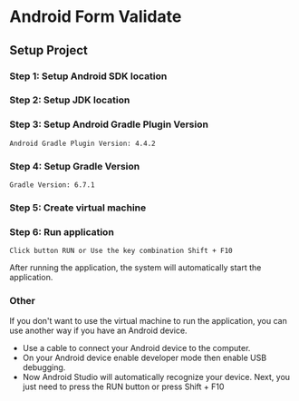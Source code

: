 # Android Form Validate

## Setup Project

### Step 1: Setup Android SDK location

### Step 2: Setup JDK location

### Step 3: Setup Android Gradle Plugin Version
```
Android Gradle Plugin Version: 4.4.2
```

### Step 4: Setup Gradle Version
```
Gradle Version: 6.7.1
```

### Step 5: Create virtual machine

### Step 6: Run application
```
Click button RUN or Use the key combination Shift + F10
```
After running the application, the system will automatically start the application.

### Other
If you don't want to use the virtual machine to run the application, you can use another way if you have an Android device.
- Use a cable to connect your Android device to the computer.
- On your Android device enable developer mode then enable USB debugging.
- Now Android Studio will automatically recognize your device. Next, you just need to press the RUN button or press Shift + F10



